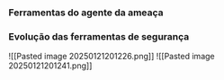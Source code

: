 ### **Ferramentas do agente da ameaça**

### Evolução das ferramentas de segurança

![[Pasted image 20250121201226.png]]
![[Pasted image 20250121201241.png]]
